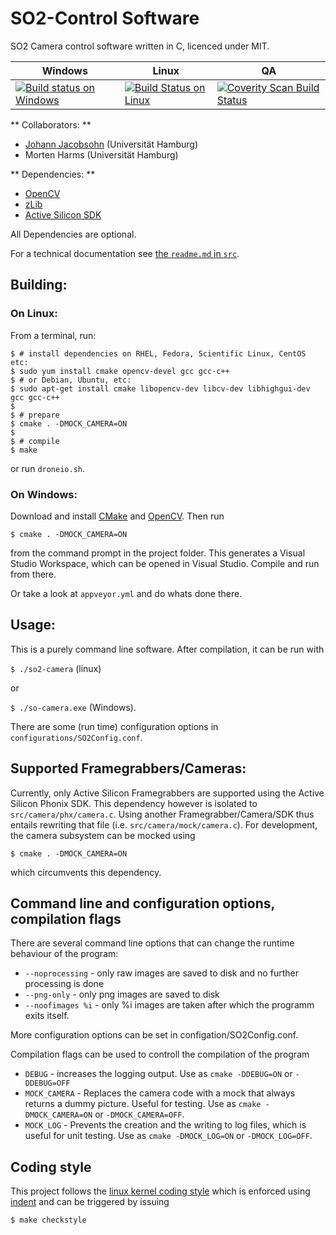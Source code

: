SO2-Control Software
====================

SO2 Camera control software written in C, licenced under MIT.

| Windows | Linux | QA     |
| ------- | ----- | ------ |
| [![Build status on Windows](https://ci.appveyor.com/api/projects/status/wtsnd28pv7ymsabg?svg=true)](https://ci.appveyor.com/project/jjacobsohn/so2-camera) | [![Build Status on Linux](https://drone.io/bitbucket.org/jjacobsohn/so2-camera/status.png)](https://drone.io/bitbucket.org/jjacobsohn/so2-camera/latest)  | [![Coverity Scan Build Status](https://scan.coverity.com/projects/6043/badge.svg)](https://scan.coverity.com/projects/johannjacobsohn-so2-camera) |

** Collaborators: **

- [Johann Jacobsohn][jj] (Universität Hamburg)
- Morten Harms (Universität Hamburg)

** Dependencies: **

- [OpenCV][opencv]
- [zLib][zlib]
- [Active Silicon SDK](phx)

All Dependencies are optional.

For a technical documentation see [the `readme.md` in `src`](src/readme.md).


Building:
---------

### On Linux:

From a terminal, run:

````
$ # install dependencies on RHEL, Fedora, Scientific Linux, CentOS etc:
$ sudo yum install cmake opencv-devel gcc gcc-c++
$ # or Debian, Ubuntu, etc:
$ sudo apt-get install cmake libopencv-dev libcv-dev libhighgui-dev gcc gcc-c++
$
$ # prepare
$ cmake . -DMOCK_CAMERA=ON
$
$ # compile
$ make
````
or run `droneio.sh`.

### On Windows:

Download and install [CMake][cmake] and [OpenCV][opencv]. Then run

```
$ cmake . -DMOCK_CAMERA=ON
```

from the command prompt in the project folder. This generates a Visual Studio Workspace,
which can be opened in Visual Studio. Compile and run from there.

Or take a look at `appveyor.yml` and do whats done there.


Usage:
----

This is a purely command line software. After compilation, it can be run with

`$ ./so2-camera` (linux)

or

`$ ./so-camera.exe` (Windows).

There are some (run time) configuration options in
`configurations/SO2Config.conf`.



Supported Framegrabbers/Cameras:
----------------------------------

Currently, only Active Silicon Framegrabbers are supported using the Active
Silicon Phonix SDK. This dependency however is isolated to
`src/camera/phx/camera.c`. Using another Framegrabber/Camera/SDK
thus entails rewriting that file (i.e. `src/camera/mock/camera.c`).
For development, the camera subsystem can be mocked using

```
$ cmake . -DMOCK_CAMERA=ON
```

which circumvents this dependency.


Command line and configuration options, compilation flags
---------------------------------------------------------

There are several command line options that can change the runtime
behaviour of the program:

* `--noprocessing` - only raw images are saved to disk and no further processing is done
* `--png-only` - only png images are saved to disk
* `--noofimages %i` - only %i images are taken after which the programm exits itself.

More configuration options can be set in configation/SO2Config.conf.

Compilation flags can be used to controll the compilation of the program

* `DEBUG` - increases the logging output. Use as `cmake -DDEBUG=ON` or `-DDEBUG=OFF`
* `MOCK_CAMERA` - Replaces the camera code with a mock that always returns a dummy picture. Useful for testing. Use as `cmake -DMOCK_CAMERA=ON` or `-DMOCK_CAMERA=OFF`.
* `MOCK_LOG` - Prevents the creation and the writing to log files, which is useful for unit testing. Use as `cmake -DMOCK_LOG=ON` or `-DMOCK_LOG=OFF`.


Coding style
------------

This project follows the [linux kernel coding style](https://www.kernel.org/doc/Documentation/CodingStyle)
which is enforced using [indent](http://www.gnu.org/software/indent/) and can be triggered by issuing

```
$ make checkstyle
```

[jj]: johann.jacobsohn@uni-hamburg.de
[opencv]: http://opencv.org/
[zlib]: http://www.zlib.net/
[phx]: http://www.activesilicon.com/products_sw.htm#phxsdk
[cmake]: http://www.cmake.org/
